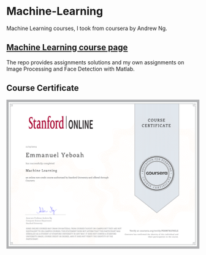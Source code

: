 # Machine-Learning
Machine Learning courses, I took from coursera by Andrew Ng.
## [Machine Learning course page](https://www.coursera.org/learn/machine-learning)
The repo provides assignments solutions and my own assignments on Image Processing and Face Detection with Matlab.
## Course Certificate
![Alt Text](https://github.com/Emchei/Machine-Learning/blob/master/Coursera%20PG8NFKGF8ELE-1.png)
